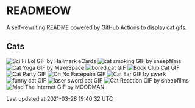 # READMEOW

A self-rewriting README powered by GitHub Actions to display cat gifs.

## Cats

![Sci Fi Lol GIF by Hallmark eCards](https://media1.giphy.com/media/BzyTuYCmvSORqs1ABM/200.gif?cid=a0cc1d54l740heo5u0i0tu447b7xb2sh1ppm20ya9gptns8r&rid=200.gif)
![cat smoking GIF by sheepfilms](https://media3.giphy.com/media/3o6Zt481isNVuQI1l6/200.gif?cid=a0cc1d54l740heo5u0i0tu447b7xb2sh1ppm20ya9gptns8r&rid=200.gif)
![Cat Yoga GIF by MakeSpace](https://media4.giphy.com/media/xUPGcyi4YxcZp8dWZq/200.gif?cid=a0cc1d54l740heo5u0i0tu447b7xb2sh1ppm20ya9gptns8r&rid=200.gif)
![bored cat GIF](https://media1.giphy.com/media/mlvseq9yvZhba/200.gif?cid=a0cc1d54l740heo5u0i0tu447b7xb2sh1ppm20ya9gptns8r&rid=200.gif)
![Book Club Cat GIF](https://media2.giphy.com/media/1iu8uG2cjYFZS6wTxv/200.gif?cid=a0cc1d54l740heo5u0i0tu447b7xb2sh1ppm20ya9gptns8r&rid=200.gif)
![Cat Party GIF](https://media1.giphy.com/media/jpbnoe3UIa8TU8LM13/200.gif?cid=a0cc1d54l740heo5u0i0tu447b7xb2sh1ppm20ya9gptns8r&rid=200.gif)
![Oh No Facepalm GIF](https://media1.giphy.com/media/yFQ0ywscgobJK/200.gif?cid=a0cc1d54l740heo5u0i0tu447b7xb2sh1ppm20ya9gptns8r&rid=200.gif)
![Cat Ear GIF by swerk](https://media1.giphy.com/media/MCfhrrNN1goH6/200.gif?cid=a0cc1d54l740heo5u0i0tu447b7xb2sh1ppm20ya9gptns8r&rid=200.gif)
![funny cat GIF](https://media3.giphy.com/media/13CoXDiaCcCoyk/200.gif?cid=a0cc1d54l740heo5u0i0tu447b7xb2sh1ppm20ya9gptns8r&rid=200.gif)
![laser sword cat GIF](https://media2.giphy.com/media/q1MeAPDDMb43K/200.gif?cid=a0cc1d54l740heo5u0i0tu447b7xb2sh1ppm20ya9gptns8r&rid=200.gif)
![Cat Reaction GIF by sheepfilms](https://media3.giphy.com/media/1KoN1DMBnCMWk/200.gif?cid=a0cc1d54l740heo5u0i0tu447b7xb2sh1ppm20ya9gptns8r&rid=200.gif)
![Mad The Internet GIF by MOODMAN](https://media3.giphy.com/media/VbnUQpnihPSIgIXuZv/200.gif?cid=a0cc1d54l740heo5u0i0tu447b7xb2sh1ppm20ya9gptns8r&rid=200.gif)


Last updated at 2021-03-28 19:40:32 UTC